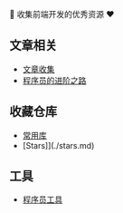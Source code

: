 📖 收集前端开发的优秀资源 ❤️️ ️
## 文章相关
- [文章收集](./blog.md)
- [程序员的进阶之路](./prospects.md)

## 收藏仓库
- [常用库](./vendors.md)
- [Stars]](./stars.md)

## 工具
- [程序员工具](./tools.md)

